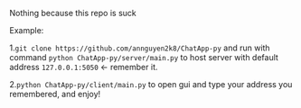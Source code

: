 Nothing because this repo is suck  

Example:  
  
  1.``git clone https://github.com/annguyen2k8/ChatApp-py`` and run with command ``python ChatApp-py/server/main.py`` to host server with default address ``127.0.0.1:5050`` <- remember it.  
  
  2.``python ChatApp-py/client/main.py`` to open gui and type your address you remembered, and enjoy!  
